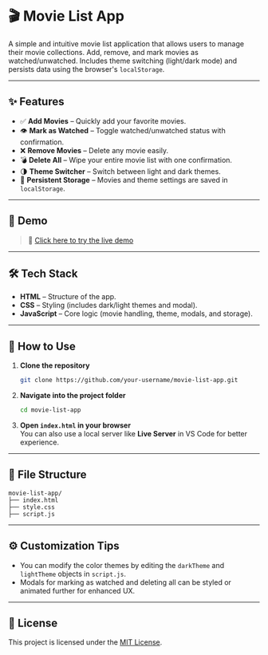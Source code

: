 # 🎬 Movie List App

A simple and intuitive movie list application that allows users to manage their movie collections. Add, remove, and mark movies as watched/unwatched. Includes theme switching (light/dark mode) and persists data using the browser's `localStorage`.

---

## ✨ Features

- ✅ **Add Movies** – Quickly add your favorite movies.
- 👁 **Mark as Watched** – Toggle watched/unwatched status with confirmation.
- ❌ **Remove Movies** – Delete any movie easily.
- 💣 **Delete All** – Wipe your entire movie list with one confirmation.
- 🌗 **Theme Switcher** – Switch between light and dark themes.
- 💾 **Persistent Storage** – Movies and theme settings are saved in `localStorage`.

---

## 📸 Demo

> 🔗 [Click here to try the live demo](link-to-your-deployed-app)

---

## 🛠 Tech Stack

- **HTML** – Structure of the app.
- **CSS** – Styling (includes dark/light themes and modal).
- **JavaScript** – Core logic (movie handling, theme, modals, and storage).

---

## 🚀 How to Use

1. **Clone the repository**
   ```bash
   git clone https://github.com/your-username/movie-list-app.git
   ```

2. **Navigate into the project folder**
   ```bash
   cd movie-list-app
   ```

3. **Open `index.html` in your browser**  
   You can also use a local server like **Live Server** in VS Code for better experience.

---

## 📂 File Structure

```
movie-list-app/
├── index.html
├── style.css
├── script.js
```

---

## ⚙️ Customization Tips

- You can modify the color themes by editing the `darkTheme` and `lightTheme` objects in `script.js`.
- Modals for marking as watched and deleting all can be styled or animated further for enhanced UX.

---

## 📄 License

This project is licensed under the [MIT License](LICENSE).
